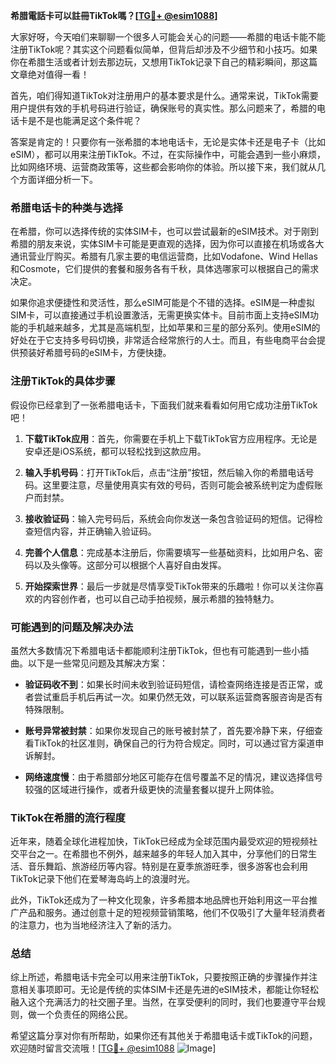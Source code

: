 **希腊電話卡可以註冊TikTok嗎？[[TG💪+ @esim1088](https://t.me/s/esim1088)]**

大家好呀，今天咱们来聊聊一个很多人可能会关心的问题——希腊的电话卡能不能注册TikTok呢？其实这个问题看似简单，但背后却涉及不少细节和小技巧。如果你在希腊生活或者计划去那边玩，又想用TikTok记录下自己的精彩瞬间，那这篇文章绝对值得一看！

首先，咱们得知道TikTok对注册用户的基本要求是什么。通常来说，TikTok需要用户提供有效的手机号码进行验证，确保账号的真实性。那么问题来了，希腊的电话卡是不是也能满足这个条件呢？

答案是肯定的！只要你有一张希腊的本地电话卡，无论是实体卡还是电子卡（比如eSIM），都可以用来注册TikTok。不过，在实际操作中，可能会遇到一些小麻烦，比如网络环境、运营商政策等，这些都会影响你的体验。所以接下来，我们就从几个方面详细分析一下。

### 希腊电话卡的种类与选择

在希腊，你可以选择传统的实体SIM卡，也可以尝试最新的eSIM技术。对于刚到希腊的朋友来说，实体SIM卡可能是更直观的选择，因为你可以直接在机场或各大通讯营业厅购买。希腊有几家主要的电信运营商，比如Vodafone、Wind Hellas和Cosmote，它们提供的套餐和服务各有千秋，具体选哪家可以根据自己的需求决定。

如果你追求便捷性和灵活性，那么eSIM可能是个不错的选择。eSIM是一种虚拟SIM卡，可以直接通过手机设置激活，无需更换实体卡。目前市面上支持eSIM功能的手机越来越多，尤其是高端机型，比如苹果和三星的部分系列。使用eSIM的好处在于它支持多号码切换，非常适合经常旅行的人士。而且，有些电商平台会提供预装好希腊号码的eSIM卡，方便快捷。

### 注册TikTok的具体步骤

假设你已经拿到了一张希腊电话卡，下面我们就来看看如何用它成功注册TikTok吧！

1. **下载TikTok应用**：首先，你需要在手机上下载TikTok官方应用程序。无论是安卓还是iOS系统，都可以轻松找到这款应用。
   
2. **输入手机号码**：打开TikTok后，点击“注册”按钮，然后输入你的希腊电话号码。这里要注意，尽量使用真实有效的号码，否则可能会被系统判定为虚假账户而封禁。

3. **接收验证码**：输入完号码后，系统会向你发送一条包含验证码的短信。记得检查短信内容，并正确输入验证码。

4. **完善个人信息**：完成基本注册后，你需要填写一些基础资料，比如用户名、密码以及头像等。这部分可以根据个人喜好自由发挥。

5. **开始探索世界**：最后一步就是尽情享受TikTok带来的乐趣啦！你可以关注你喜欢的内容创作者，也可以自己动手拍视频，展示希腊的独特魅力。

### 可能遇到的问题及解决办法

虽然大多数情况下希腊电话卡都能顺利注册TikTok，但也有可能遇到一些小插曲。以下是一些常见问题及其解决方案：

- **验证码收不到**：如果长时间未收到验证码短信，请检查网络连接是否正常，或者尝试重启手机后再试一次。如果仍然无效，可以联系运营商客服咨询是否有特殊限制。
  
- **账号异常被封禁**：如果你发现自己的账号被封禁了，首先要冷静下来，仔细查看TikTok的社区准则，确保自己的行为符合规定。同时，可以通过官方渠道申诉解封。

- **网络速度慢**：由于希腊部分地区可能存在信号覆盖不足的情况，建议选择信号较强的区域进行操作，或者升级更快的流量套餐以提升上网体验。

### TikTok在希腊的流行程度

近年来，随着全球化进程加快，TikTok已经成为全球范围内最受欢迎的短视频社交平台之一。在希腊也不例外，越来越多的年轻人加入其中，分享他们的日常生活、音乐舞蹈、旅游经历等内容。特别是在夏季旅游旺季，很多游客也会利用TikTok记录下他们在爱琴海岛屿上的浪漫时光。

此外，TikTok还成为了一种文化现象，许多希腊本地品牌也开始利用这一平台推广产品和服务。通过创意十足的短视频营销策略，他们不仅吸引了大量年轻消费者的注意力，也为当地经济注入了新的活力。

### 总结

综上所述，希腊电话卡完全可以用来注册TikTok，只要按照正确的步骤操作并注意相关事项即可。无论是传统的实体SIM卡还是先进的eSIM技术，都能让你轻松融入这个充满活力的社交圈子里。当然，在享受便利的同时，我们也要遵守平台规则，做一个负责任的网络公民。

希望这篇分享对你有所帮助，如果你还有其他关于希腊电话卡或TikTok的问题，欢迎随时留言交流哦！[[TG💪+ @esim1088](https://t.me/s/esim1088) ![Image](https://i.postimg.cc/4NQfJmqS/Snipaste-2025-05-13-00-14-12.png)]